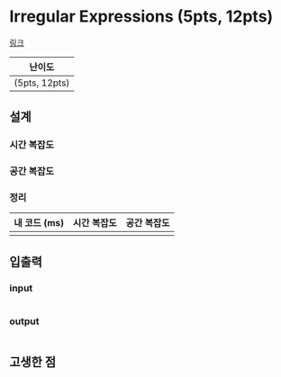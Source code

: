 # Irregular Expressions (5pts, 12pts)

[링크](https://codingcompetitions.withgoogle.com/kickstart/round/00000000008f4a94/0000000000b55464)

|    난이도     |
| :-----------: |
| (5pts, 12pts) |

## 설계

### 시간 복잡도

### 공간 복잡도

### 정리

| 내 코드 (ms) | 시간 복잡도 | 공간 복잡도 |
| :----------: | :---------: | :---------: |
|              |             |             |

## 입출력

### input

```text

```

### output

```text

```

## 고생한 점
